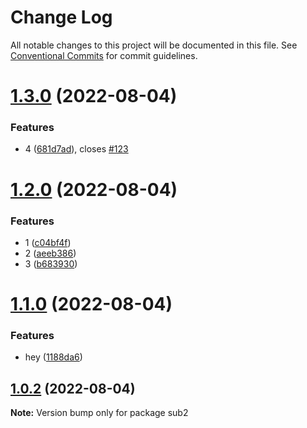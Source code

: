 # Change Log

All notable changes to this project will be documented in this file.
See [Conventional Commits](https://conventionalcommits.org) for commit guidelines.

# [1.3.0](https://github.com/kaijin1234/lerna-test/compare/sub2@1.2.0...sub2@1.3.0) (2022-08-04)


### Features

* 4 ([681d7ad](https://github.com/kaijin1234/lerna-test/commit/681d7ad837cd460c0caec0b7977a7cfd2b98f87c)), closes [#123](https://github.com/kaijin1234/lerna-test/issues/123)





# [1.2.0](https://github.com/kaijin1234/lerna-test/compare/sub2@1.1.0...sub2@1.2.0) (2022-08-04)


### Features

* 1 ([c04bf4f](https://github.com/kaijin1234/lerna-test/commit/c04bf4f0b9fdf137b0b07a680b1dff15534b0de9))
* 2 ([aeeb386](https://github.com/kaijin1234/lerna-test/commit/aeeb386ce403ee05cf0b4fdac02929ff3c43df90))
* 3 ([b683930](https://github.com/kaijin1234/lerna-test/commit/b683930604899878eb921e9e0502349c7d51ffd2))





# [1.1.0](https://github.com/kaijin1234/lerna-test/compare/sub2@1.0.2...sub2@1.1.0) (2022-08-04)


### Features

* hey ([1188da6](https://github.com/kaijin1234/lerna-test/commit/1188da60083b63c0ea84605af5cbcbcedd03b8af))





## [1.0.2](https://github.com/kaijin1234/lerna-test/compare/sub2@1.0.1...sub2@1.0.2) (2022-08-04)

**Note:** Version bump only for package sub2
